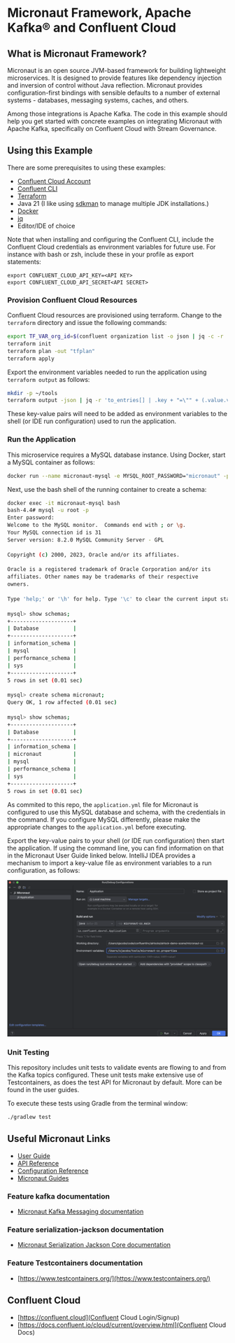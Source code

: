 # Micronaut Framework, Apache Kafka&reg; and Confluent Cloud

## What is Micronaut Framework?

Micronaut is an open source JVM-based framework for building lightweight microservices. It is designed to provide features like
dependency injection and inversion of control without Java reflection. Micronaut provides configuration-first bindings with sensible
defaults to a number of external systems - databases, messaging systems, caches, and others.

Among those integrations is Apache Kafka. The code in this example should help you get started with concrete examples on integrating
Micronaut with Apache Kafka, specifically on Confluent Cloud with Stream Governance.

## Using this Example

There are some prerequisites to using these examples:

* [Confluent Cloud Account](https://confluent.cloud)
* [Confluent CLI](https://docs.confluent.io/confluent-cli/current/install.html)
* [Terraform](https://www.terraform.io/)
* Java 21 (I like using [sdkman](https://sdkman.io/) to manage multiple JDK installations.)
* [Docker](https://www.docker.com/)
* [jq](https://jqlang.github.io/jq/)
* Editor/IDE of choice

Note that when installing and configuring the Confluent CLI, include the Confluent Cloud credentials as environment variables for future use. For instance with bash or zsh, include these in your profile as export statements:

```shell
export CONFLUENT_CLOUD_API_KEY=<API KEY>
export CONFLUENT_CLOUD_API_SECRET<API SECRET>
```

### Provision Confluent Cloud Resources

Confluent Cloud resources are provisioned using terraform. Change to the `terraform` directory and issue the following commands:

```bash
export TF_VAR_org_id=$(confluent organization list -o json | jq -c -r '.[] | select(.is_current)' | jq '.id')
terraform init 					
terraform plan -out "tfplan" 			
terraform apply 					
```

Export the environment variables needed to run the application using `terraform output` as follows:

```bash
mkdir -p ~/tools
terraform output -json | jq -r 'to_entries[] | .key + "=\"" + (.value.value | tostring) + "\""' | while read -r line ; do echo "$line"; done > ~/tools/micronaut-cc.properties    
```

These key-value pairs will need to be added as environment variables to the shell (or IDE run configuration) used to run the application.

### Run the Application

This microservice requires a MySQL database instance. Using Docker, start a MySQL container as follows:

```bash
docker run --name micronaut-mysql -e MYSQL_ROOT_PASSWORD="micronaut" -p 3306:3306 -d mysql:8.2.0 
```

Next, use the bash shell of the running container to create a schema:

```bash
docker exec -it micronaut-mysql bash
bash-4.4# mysql -u root -p
Enter password: 
Welcome to the MySQL monitor.  Commands end with ; or \g.
Your MySQL connection id is 31
Server version: 8.2.0 MySQL Community Server - GPL

Copyright (c) 2000, 2023, Oracle and/or its affiliates.

Oracle is a registered trademark of Oracle Corporation and/or its
affiliates. Other names may be trademarks of their respective
owners.

Type 'help;' or '\h' for help. Type '\c' to clear the current input statement.

mysql> show schemas;
+--------------------+
| Database           |
+--------------------+
| information_schema |
| mysql              |
| performance_schema |
| sys                |
+--------------------+
5 rows in set (0.01 sec)

mysql> create schema micronaut;
Query OK, 1 row affected (0.01 sec)

mysql> show schemas;
+--------------------+
| Database           |
+--------------------+
| information_schema |
| micronaut          |
| mysql              |
| performance_schema |
| sys                |
+--------------------+
5 rows in set (0.01 sec)
```

As commited to this repo, the `application.yml` file for Micronaut is configured to use this MySQL database and schema, with the 
credentials in the command. If you configure MySQL differently, please make the appropriate changes to the `application.yml` before executing.

Export the key-value pairs to your shell (or IDE run configuration) then start the application. If using the command line, you can find information
on that in the Micronaut User Guide linked below. IntelliJ IDEA provides a mechanism to import a key-value file as environment variables to a 
run configuration, as follows:

![Run Configuration Example](idea-run-config.png)

### Unit Testing

This repository includes unit tests to validate events are flowing to and from the Kafka topics configured. These unit tests make
extensive use of Testcontainers, as does the test API for Micronaut by default. More can be found in the user guides.

To execute these tests using Gradle from the terminal window:
```bash
./gradlew test
```

## Useful Micronaut Links
- [User Guide](https://docs.micronaut.io/4.6.3/guide/index.html)
- [API Reference](https://docs.micronaut.io/4.6.3/api/index.html)
- [Configuration Reference](https://docs.micronaut.io/4.6.3/guide/configurationreference.html)
- [Micronaut Guides](https://guides.micronaut.io/index.html)

### Feature kafka documentation

- [Micronaut Kafka Messaging documentation](https://micronaut-projects.github.io/micronaut-kafka/latest/guide/index.html)

### Feature serialization-jackson documentation

- [Micronaut Serialization Jackson Core documentation](https://micronaut-projects.github.io/micronaut-serialization/latest/guide/)

### Feature Testcontainers documentation

- [https://www.testcontainers.org/](https://www.testcontainers.org/)

## Confluent Cloud

- [https://confluent.cloud](Confluent Cloud Login/Signup)
- [https://docs.confluent.io/cloud/current/overview.html](Confluent Cloud Docs)


